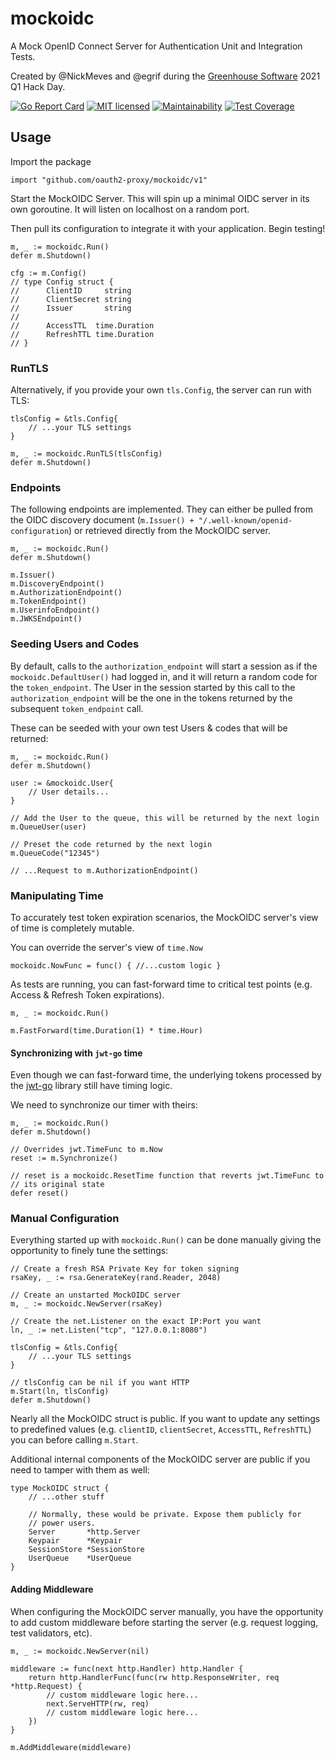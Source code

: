 # mockoidc

A Mock OpenID Connect Server for Authentication Unit and Integration Tests.

Created by @NickMeves and @egrif during the [Greenhouse Software](https://medium.com/in-the-weeds)
2021 Q1 Hack Day.

[![Go Report Card](https://goreportcard.com/badge/github.com/oauth2-proxy/mockoidc)](https://goreportcard.com/report/github.com/oauth2-proxy/mockoidc)
[![MIT licensed](https://img.shields.io/badge/license-MIT-blue.svg)](./LICENSE)
[![Maintainability](https://api.codeclimate.com/v1/badges/99c0561090d1002dc7e3/maintainability)](https://codeclimate.com/github/oauth2-proxy/mockoidc/maintainability)
[![Test Coverage](https://api.codeclimate.com/v1/badges/99c0561090d1002dc7e3/test_coverage)](https://codeclimate.com/github/oauth2-proxy/mockoidc/test_coverage)

## Usage

Import the package
```
import "github.com/oauth2-proxy/mockoidc/v1"
```

Start the MockOIDC Server. This will spin up a minimal OIDC server in its own
goroutine. It will listen on localhost on a random port.

Then pull its configuration to integrate it with your application. Begin
testing!

```
m, _ := mockoidc.Run()
defer m.Shutdown()

cfg := m.Config()
// type Config struct {
//   	ClientID     string
//   	ClientSecret string
//   	Issuer       string
//   
//   	AccessTTL  time.Duration
//   	RefreshTTL time.Duration
// }
```

### RunTLS

Alternatively, if you provide your own `tls.Config`, the server can run with
TLS:

```
tlsConfig = &tls.Config{
    // ...your TLS settings
}

m, _ := mockoidc.RunTLS(tlsConfig)
defer m.Shutdown()
```

### Endpoints

The following endpoints are implemented. They can either be pulled from the
OIDC discovery document (`m.Issuer() + "/.well-known/openid-configuration`)
or retrieved directly from the MockOIDC server.

```
m, _ := mockoidc.Run()
defer m.Shutdown()

m.Issuer()
m.DiscoveryEndpoint()
m.AuthorizationEndpoint()
m.TokenEndpoint()
m.UserinfoEndpoint()
m.JWKSEndpoint()
```

### Seeding Users and Codes

By default, calls to the `authorization_endpoint` will start a session as if
the `mockoidc.DefaultUser()` had logged in, and it will return a random code
for the `token_endpoint`. The User in the session started by this call to the
`authorization_endpoint` will be the one in the tokens returned by the
subsequent `token_endpoint` call.

These can be seeded with your own test Users & codes that will be returned:

```
m, _ := mockoidc.Run()
defer m.Shutdown()

user := &mockoidc.User{
    // User details...
}

// Add the User to the queue, this will be returned by the next login
m.QueueUser(user)

// Preset the code returned by the next login
m.QueueCode("12345")

// ...Request to m.AuthorizationEndpoint()
```

### Manipulating Time

To accurately test token expiration scenarios, the MockOIDC server's view of
time is completely mutable.

You can override the server's view of `time.Now`

```
mockoidc.NowFunc = func() { //...custom logic }
```

As tests are running, you can fast-forward time to critical test points (e.g.
Access & Refresh Token expirations).

```
m, _ := mockoidc.Run()

m.FastForward(time.Duration(1) * time.Hour)
```

#### Synchronizing with `jwt-go` time

Even though we can fast-forward time, the underlying tokens processed by the
[jwt-go](https://github.com/dgrijalva/jwt-go) library still have timing logic.

We need to synchronize our timer with theirs:

```
m, _ := mockoidc.Run()
defer m.Shutdown()

// Overrides jwt.TimeFunc to m.Now
reset := m.Synchronize()

// reset is a mockoidc.ResetTime function that reverts jwt.TimeFunc to
// its original state
defer reset()
```

### Manual Configuration

Everything started up with `mockoidc.Run()` can be done manually giving the
opportunity to finely tune the settings:

```
// Create a fresh RSA Private Key for token signing
rsaKey, _ := rsa.GenerateKey(rand.Reader, 2048)

// Create an unstarted MockOIDC server
m, _ := mockoidc.NewServer(rsaKey)

// Create the net.Listener on the exact IP:Port you want
ln, _ := net.Listen("tcp", "127.0.0.1:8080")

tlsConfig = &tls.Config{
    // ...your TLS settings
}

// tlsConfig can be nil if you want HTTP
m.Start(ln, tlsConfig)
defer m.Shutdown()
```

Nearly all the MockOIDC struct is public. If you want to update any settings
to predefined values (e.g. `clientID`, `clientSecret`, `AccessTTL`,
`RefreshTTL`) you can before calling `m.Start`.

Additional internal components of the MockOIDC server are public if you need
to tamper with them as well:

```
type MockOIDC struct {
	// ...other stuff

	// Normally, these would be private. Expose them publicly for
	// power users.
	Server       *http.Server
	Keypair      *Keypair
	SessionStore *SessionStore
	UserQueue    *UserQueue
}
```

#### Adding Middleware

When configuring the MockOIDC server manually, you have the opportunity to add
custom middleware before starting the server (e.g. request logging, test
validators, etc).

```
m, _ := mockoidc.NewServer(nil)

middleware := func(next http.Handler) http.Handler {
    return http.HandlerFunc(func(rw http.ResponseWriter, req *http.Request) {
        // custom middleware logic here...
        next.ServeHTTP(rw, req)
        // custom middleware logic here...
    })
}

m.AddMiddleware(middleware)
```

